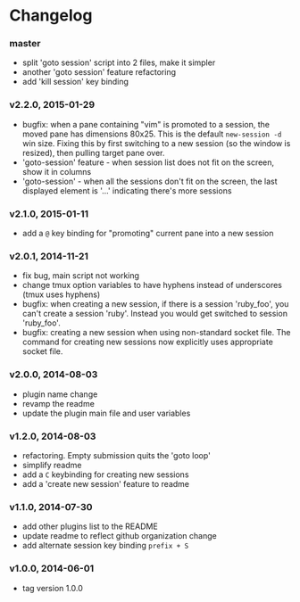 # Changelog

### master
- split 'goto session' script into 2 files, make it simpler
- another 'goto session' feature refactoring
- add 'kill session' key binding

### v2.2.0, 2015-01-29
- bugfix: when a pane containing "vim" is promoted to a session, the moved pane
  has dimensions 80x25. This is the default `new-session -d` win size. Fixing
  this by first switching to a new session (so the window is resized), then
  pulling target pane over.
- 'goto-session' feature - when session list does not fit on the screen, show it
  in columns
- 'goto-session' - when all the sessions don't fit on the screen, the last
  displayed element is '...' indicating there's more sessions

### v2.1.0, 2015-01-11
- add a `@` key binding for "promoting" current pane into a new session

### v2.0.1, 2014-11-21
- fix bug, main script not working
- change tmux option variables to have hyphens instead of underscores (tmux
  uses hyphens)
- bugfix: when creating a new session, if there is a session 'ruby_foo', you
  can't create a session 'ruby'. Instead you would get switched to session
  'ruby_foo'.
- bugfix: creating a new session when using non-standard socket file. The
  command for creating new sessions now explicitly uses appropriate socket file.

### v2.0.0, 2014-08-03
- plugin name change
- revamp the readme
- update the plugin main file and user variables

### v1.2.0, 2014-08-03
- refactoring. Empty submission quits the 'goto loop'
- simplify readme
- add a `C` keybinding for creating new sessions
- add a 'create new session' feature to readme

### v1.1.0, 2014-07-30
- add other plugins list to the README
- update readme to reflect github organization change
- add alternate session key binding `prefix + S`

### v1.0.0, 2014-06-01

- tag version 1.0.0
